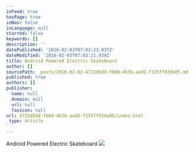 ```yaml
---
inFeed: true
hasPage: true
inNav: false
inLanguage: null
starred: false
keywords: []
description: ''
datePublished: '2016-02-03T07:03:23.937Z'
dateModified: '2016-02-03T07:03:21.939Z'
title: Android Powered Electric Skateboard
author: []
sourcePath: _posts/2016-02-02-473285dd-f668-4b3b-aad2-f155ff93da05.md
published: true
authors: []
publisher:
  name: null
  domain: null
  url: null
  favicon: null
url: 473285dd-f668-4b3b-aad2-f155ff93da05/index.html
_type: Article

---
```

Android Powered Electric Skateboard
![](https://the-grid-user-content.s3-us-west-2.amazonaws.com/9c5f7634-4d90-4db1-8795-a080e1dd08c6.jpg)